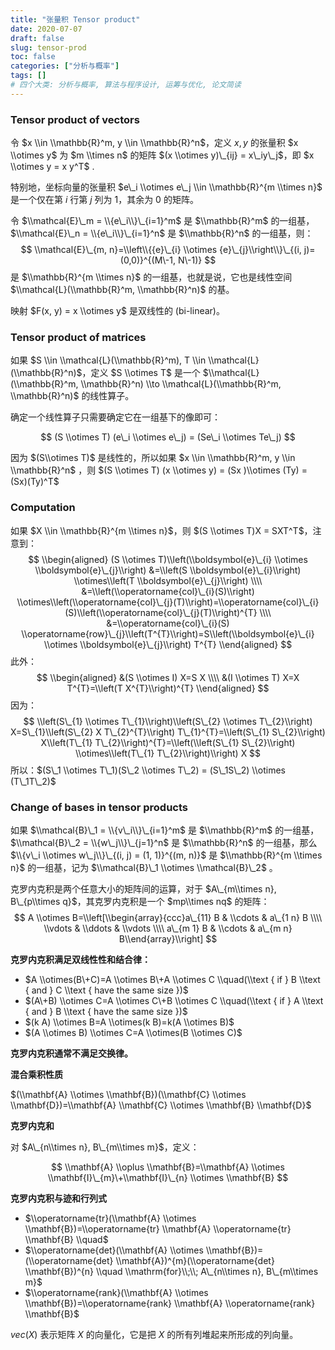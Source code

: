 ```yaml
---
title: "张量积 Tensor product"
date: 2020-07-07
draft: false
slug: tensor-prod
toc: false
categories: ["分析与概率"]
tags: []
# 四个大类: 分析与概率, 算法与程序设计, 运筹与优化, 论文简读
---
```


### Tensor product of vectors

令 $x \\in \\mathbb{R}^m, y \\in \\mathbb{R}^n$，定义 $x, y$ 的张量积 $x \\otimes y$ 为 $m \\times n$ 的矩阵 $(x \\otimes y)\_{ij} = x\_iy\_j$，即 $x \\otimes y = x y^T$ .

特别地，坐标向量的张量积 $e\_i \\otimes e\_j \\in \\mathbb{R}^{m \\times n}$ 是一个仅在第 $i$ 行第 $j$ 列为 1，其余为 0 的矩阵。



令 $\\mathcal{E}\_m = \\{e\_i\\}\_{i=1}^m$ 是 $\\mathbb{R}^m$ 的一组基，$\\mathcal{E}\_n = \\{e\_i\\}\_{i=1}^n$ 是 $\\mathbb{R}^n$ 的一组基，则：
$$
\\mathcal{E}\_{m, n}=\\left\\{{e}\_{i} \\otimes {e}\_{j}\\right\\}\_{(i, j)=(0,0)}^{(M\-1, N\-1)}
$$
是 $\\mathbb{R}^{m \\times n}$ 的一组基，也就是说，它也是线性空间 $\\mathcal{L}(\\mathbb{R}^m, \\mathbb{R}^n)$ 的基。



映射 $F(x, y) = x \\otimes y$ 是双线性的 (bi-linear)。



### Tensor product of matrices

如果 $S \\in \\mathcal{L}(\\mathbb{R}^m), T \\in \\mathcal{L}(\\mathbb{R}^n)$，定义 $S \\otimes T$  是一个 $\\mathcal{L}(\\mathbb{R}^m, \\mathbb{R}^n) \\to \\mathcal{L}(\\mathbb{R}^m, \\mathbb{R}^n)$ 的线性算子。

确定一个线性算子只需要确定它在一组基下的像即可：

$$
(S \\otimes T) (e\_i \\otimes e\_j) = (Se\_i \\otimes Te\_j)
$$

因为 $(S\\otimes T)$ 是线性的，所以如果 $x \\in \\mathbb{R}^m, y \\in \\mathbb{R}^n$ ，则 $(S \\otimes T) (x \\otimes y) = (Sx )\\otimes (Ty) = (Sx)(Ty)^T$



### Computation

如果 $X \\in \\mathbb{R}^{m \\times n}$，则 $(S \\otimes T)X = SXT^T$，注意到：
$$
\\begin{aligned}
(S \\otimes T)\\left(\\boldsymbol{e}\_{i} \\otimes \\boldsymbol{e}\_{j}\\right) &=\\left(S \\boldsymbol{e}\_{i}\\right) \\otimes\\left(T \\boldsymbol{e}\_{j}\\right) \\\\
&=\\left(\\operatorname{col}\_{i}(S)\\right) \\otimes\\left(\\operatorname{col}\_{j}(T)\\right)=\\operatorname{col}\_{i}(S)\\left(\\operatorname{col}\_{j}(T)\\right)^{T} \\\\
&=\\operatorname{col}\_{i}(S) \\operatorname{row}\_{j}\\left(T^{T}\\right)=S\\left(\\boldsymbol{e}\_{i} \\otimes \\boldsymbol{e}\_{j}\\right) T^{T}
\\end{aligned}
$$
此外：
$$
\\begin{aligned}
&(S \\otimes I) X=S X \\\\
&(I \\otimes T) X=X T^{T}=\\left(T X^{T}\\right)^{T}
\\end{aligned}
$$
因为：
$$
\\left(S\_{1} \\otimes T\_{1}\\right)\\left(S\_{2} \\otimes T\_{2}\\right) X=S\_{1}\\left(S\_{2} X T\_{2}^{T}\\right) T\_{1}^{T}=\\left(S\_{1} S\_{2}\\right) X\\left(T\_{1} T\_{2}\\right)^{T}=\\left(\\left(S\_{1} S\_{2}\\right) \\otimes\\left(T\_{1} T\_{2}\\right)\\right) X
$$
所以：$(S\_1 \\otimes T\_1)(S\_2 \\otimes T\_2) = (S\_1S\_2) \\otimes (T\_1T\_2)$



### Change of bases in tensor products

如果 $\\mathcal{B}\_1 = \\{v\_i\\}\_{i=1}^m$ 是 $\\mathbb{R}^m$ 的一组基，$\\mathcal{B}\_2 = \\{w\_j\\}\_{j=1}^n$ 是 $\\mathbb{R}^n$ 的一组基，那么 $\\{v\_i \\otimes w\_j\\}\_{(i, j) = (1, 1)}^{(m, n)}$ 是 $\\mathbb{R}^{m \\times n}$ 的一组基，记为 $\\mathcal{B}\_1 \\otimes \\mathcal{B}\_2$ 。





克罗内克积是两个任意大小的矩阵间的运算，对于 $A\_{m\\times n}, B\_{p\\times q}$，其克罗内克积是一个 $mp\\times nq$ 的矩阵：
$$
A \\otimes B=\\left[\\begin{array}{ccc}a\_{11} B & \\cdots & a\_{1 n} B \\\\ \\vdots & \\ddots & \\vdots \\\\ a\_{m 1} B & \\cdots & a\_{m n} B\\end{array}\\right]
$$

**克罗内克积满足双线性性和结合律：**

+ $A \\otimes(B\+C)=A \\otimes B\+A \\otimes C \\quad(\\text { if } B \\text { and } C \\text { have the same size })$
+ $(A\+B) \\otimes C=A \\otimes C\+B \\otimes C \\quad(\\text { if } A \\text { and } B \\text { have the same size })$
+ $(k A) \\otimes B=A \\otimes(k B)=k(A \\otimes B)$
+ $(A \\otimes B) \\otimes C=A \\otimes(B \\otimes C)$

**克罗内克积通常不满足交换律。**

**混合乘积性质**

$(\\mathbf{A} \\otimes \\mathbf{B})(\\mathbf{C} \\otimes \\mathbf{D})=\\mathbf{A} \\mathbf{C} \\otimes \\mathbf{B} \\mathbf{D}$

**克罗内克和**

对 $A\_{n\\times n}, B\_{m\\times m}$，定义：

$$
\\mathbf{A} \\oplus \\mathbf{B}=\\mathbf{A} \\otimes \\mathbf{I}\_{m}\+\\mathbf{I}\_{n} \\otimes \\mathbf{B}
$$

**克罗内克积与迹和行列式**

+ $\\operatorname{tr}(\\mathbf{A} \\otimes \\mathbf{B})=\\operatorname{tr} \\mathbf{A} \\operatorname{tr} \\mathbf{B} \\quad$ 
+ $\\operatorname{det}(\\mathbf{A} \\otimes \\mathbf{B})=(\\operatorname{det} \\mathbf{A})^{m}(\\operatorname{det} \\mathbf{B})^{n} \\quad \\mathrm{for}\\;\\; A\_{n\\times n}, B\_{m\\times m}$
+ $\\operatorname{rank}(\\mathbf{A} \\otimes \\mathbf{B})=\\operatorname{rank} \\mathbf{A} \\operatorname{rank} \\mathbf{B}$

$vec(X)$ 表示矩阵 $X$ 的向量化，它是把 $X$ 的所有列堆起来所形成的列向量。